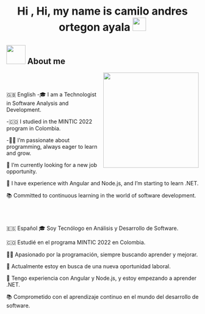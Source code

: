 <h1 align="center">Hi , Hi, my name is camilo andres ortegon ayala <img src="https://media.giphy.com/media/hvRJCLFzcasrR4ia7z/giphy.gif" width="35"></h1>
<p align="center">

## <picture><img src = "https://github.com/7oSkaaa/7oSkaaa/blob/main/Images/about_me.gif?raw=true" width = 50px></picture> About me

<picture> <img align="right" src="https://github.com/7oSkaaa/7oSkaaa/blob/main/Images/Right_Side.gif?raw=true" width = 250px></picture>

 <br><br>

🇬🇧 English
-:mortar_board: I am a Technologist in Software Analysis and Development.

-:colombia: I studied in the MINTIC 2022 program in Colombia.

-:technologist: I’m passionate about programming, always eager to learn and grow.

:rocket: I’m currently looking for a new job opportunity.

:wrench: I have experience with Angular and Node.js, and I’m starting to learn .NET.

:books: Committed to continuous learning in the world of software development.

<br><br>

🇪🇸 Español
:mortar_board: Soy Tecnólogo en Análisis y Desarrollo de Software.

:colombia: Estudié en el programa MINTIC 2022 en Colombia.

:technologist: Apasionado por la programación, siempre buscando aprender y mejorar.

:rocket: Actualmente estoy en busca de una nueva oportunidad laboral.

:wrench: Tengo experiencia con Angular y Node.js, y estoy empezando a aprender .NET.

:books: Comprometido con el aprendizaje continuo en el mundo del desarrollo de software.
<br>


